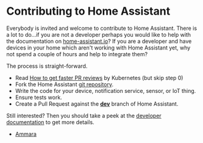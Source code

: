# Contributing to Home Assistant

Everybody is invited and welcome to contribute to Home Assistant. There is a lot to do...if you are not a developer perhaps you would like to help with the documentation on [home-assistant.io](https://home-assistant.io/)? If you are a developer and have devices in your home which aren't working with Home Assistant yet, why not spend a couple of hours and help to integrate them?

The process is straight-forward.

 - Read [How to get faster PR reviews](https://github.com/kubernetes/community/blob/master/contributors/guide/pull-requests.md#best-practices-for-faster-reviews) by Kubernetes (but skip step 0)
 - Fork the Home Assistant [git repository](https://github.com/home-assistant/home-assistant).
 - Write the code for your device, notification service, sensor, or IoT thing.
 - Ensure tests work.
 - Create a Pull Request against the [**dev**](https://github.com/home-assistant/home-assistant/tree/dev) branch of Home Assistant.

Still interested? Then you should take a peek at the [developer documentation](https://developers.home-assistant.io/) to get more details.

- [Ammara](https://github.com/UmmeAmmaraa/)